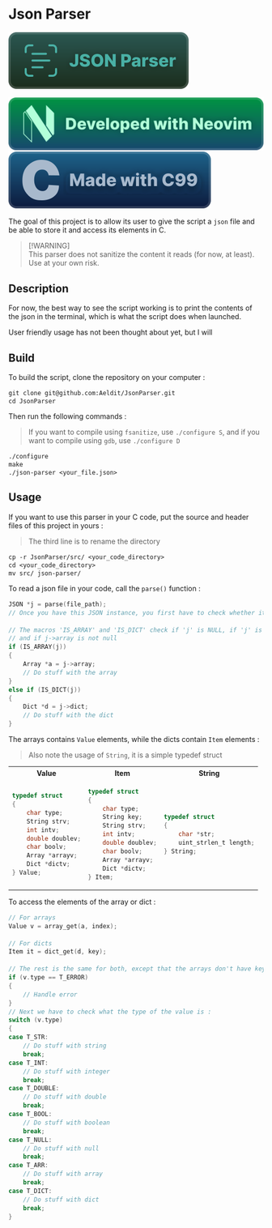 # Json Parser

![logo](https://raw.githubusercontent.com/Aeldit/Aeldit/2c162a9bf611658c32247bd5bba500a30d1b6ad9/github_profile/json-parser.svg)

![nvim](https://raw.githubusercontent.com/Aeldit/Aeldit/267a0998a55b0462b042d3e471c02f137dbad551/images/nvim.svg)
![c](https://raw.githubusercontent.com/Aeldit/Aeldit/267a0998a55b0462b042d3e471c02f137dbad551/images/made_with_c.svg)

The goal of this project is to allow its user to give the script a `json` file and be able to store it and access its elements in C.

> [!WARNING]\
> This parser does not sanitize the content it reads (for now, at least). Use at your own risk.

## Description

For now, the best way to see the script working is to print the contents of the json in the terminal, which is what the script does when launched.

User friendly usage has not been thought about yet, but I will

## Build

To build the script, clone the repository on your computer :

```shell
git clone git@github.com:Aeldit/JsonParser.git
cd JsonParser
```

Then run the following commands :

> If you want to compile using `fsanitize`, use `./configure S`,
> and if you want to compile using `gdb`, use `./configure D`

```shell
./configure
make
./json-parser <your_file.json>
```

## Usage

If you want to use this parser in your C code, put the source and header files of this project in yours :

> The third line is to rename the directory

```shell
cp -r JsonParser/src/ <your_code_directory>
cd <your_code_directory>
mv src/ json-parser/
```

To read a json file in your code, call the `parse()` function :
```c
JSON *j = parse(file_path);
// Once you have this JSON instance, you first have to check whether it is an array or a dict :

// The macros 'IS_ARRAY' and 'IS_DICT' check if 'j' is NULL, if 'j' is an array
// and if j->array is not null
if (IS_ARRAY(j))
{
    Array *a = j->array;
    // Do stuff with the array
}
else if (IS_DICT(j))
{
    Dict *d = j->dict;
    // Do stuff with the dict
}
```

The arrays contains `Value` elements, while the dicts contain `Item` elements :

> Also note the usage of `String`, it is a simple typedef struct

<center>
<table>
<tr>
<th>Value</th>
<th>Item</th>
<th>String</th>
</tr>
<tr>
<td>

```c
typedef struct
{
    char type;
    String strv;
    int intv;
    double doublev;
    char boolv;
    Array *arrayv;
    Dict *dictv;
} Value;
```

</td>
<td>

```c
typedef struct
{
    char type;
    String key;
    String strv;
    int intv;
    double doublev;
    char boolv;
    Array *arrayv;
    Dict *dictv;
} Item;
```

</td>
<td>

```c
typedef struct
{
    char *str;
    uint_strlen_t length;
} String;
```

</td>
</tr>
</table>
</center>

To access the elements of the array or dict :

```c
// For arrays
Value v = array_get(a, index);

// For dicts
Item it = dict_get(d, key);

// The rest is the same for both, except that the arrays don't have keys
if (v.type == T_ERROR)
{
    // Handle error
}
// Next we have to check what the type of the value is :
switch (v.type)
{
case T_STR:
    // Do stuff with string
    break;
case T_INT:
    // Do stuff with integer
    break;
case T_DOUBLE:
    // Do stuff with double
    break;
case T_BOOL:
    // Do stuff with boolean
    break;
case T_NULL:
    // Do stuff with null
    break;
case T_ARR:
    // Do stuff with array
    break;
case T_DICT:
    // Do stuff with dict
    break;
}
```

